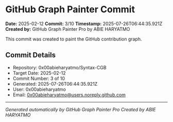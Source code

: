 # GitHub Graph Painter Commit

**Date:** 2025-02-12
**Commit:** 3/10
**Timestamp:** 2025-07-26T06:44:35.921Z
**Created by:** GitHub Graph Painter Pro by ABIE HARYATMO

This commit was created to paint the GitHub contribution graph.

## Commit Details
- Repository: 0x00abieharyatmo/Syntax-CGB
- Target Date: 2025-02-12
- Commit Number: 3 of 10
- Generated: 2025-07-26T06:44:35.921Z
- User: 0x00abieharyatmo
- Email: 0x00abieharyatmo@users.noreply.github.com

---
*Generated automatically by GitHub Graph Painter Pro*
*Created by ABIE HARYATMO*
